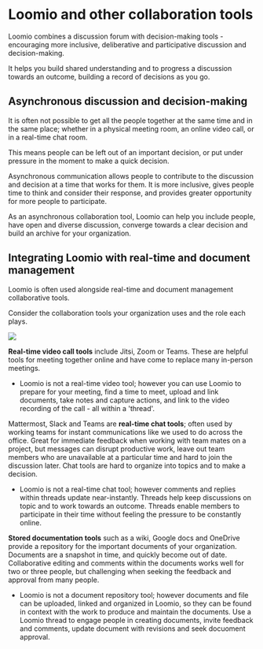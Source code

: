 # Loomio and other collaboration tools

Loomio combines a discussion forum with decision-making tools - encouraging more inclusive, deliberative and participative discussion and decision-making. 

It helps you build shared understanding and to progress a discussion towards an outcome, building a record of decisions as you go.  

## Asynchronous discussion and decision-making

It is often not possible to get all the people together at the same time and in the same place; whether in a physical meeting room, an online video call, or in a real-time chat room.  

This means people can be left out of an important decision, or put under pressure in the moment to make a quick decision.

Asynchronous communication allows people to contribute to the discussion and decision at a time that works for them. It is more inclusive, gives people time to think and consider their response, and provides greater opportunity for more people to participate.

As an asynchronous collaboration tool, Loomio can help you include people, have open and diverse discussion, converge towards a clear decision and build an archive for your organization.

## Integrating Loomio with real-time and document management 

Loomio is often used alongside real-time and document management collaborative tools.  

Consider the collaboration tools your organization uses and the role each plays.

![](map-tools.png)

**Real-time video call tools** include Jitsi, Zoom or Teams. These are helpful tools for meeting together online and have come to replace many in-person meetings.  
- Loomio is not a real-time video tool; however you can use Loomio to prepare for your meeting, find a time to meet, upload and link documents, take notes and capture actions, and link to the video recording of the call - all within a 'thread'.

Mattermost, Slack and Teams are **real-time chat tools**; often used by working teams for instant communications like we used to do across the office. Great for immediate feedback when working with team mates on a project, but messages can disrupt productive work, leave out team members who are unavailable at a particular time and hard to join the discussion later.  Chat tools are hard to organize into topics and to make a decision.
- Loomio is not a real-time chat tool; however comments and replies within threads update near-instantly. Threads help keep discussions on topic and to work towards an outcome.  Threads enable members to participate in their time without feeling the pressure to be constantly online.

**Stored documentation tools** such as a wiki, Google docs and OneDrive provide a repository for the important documents of your organization.  Documents are a snapshot in time, and quickly become out of date.  Collaborative editing and comments within the documents works well for two or three people, but challenging when seeking the feedback and approval from many people.
- Loomio is not a document repository tool; however documents and file can be uploaded, linked and organized in Loomio, so they can be found in context with the work to produce and maintain the documents.  Use a Loomio thread to engage people in creating documents, invite feedback and comments, update document with revisions and seek docuoment approval.
